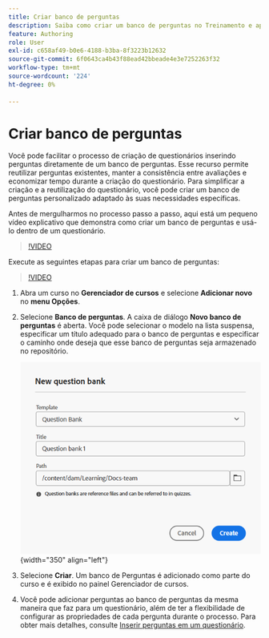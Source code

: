 ```yaml
---
title: Criar banco de perguntas
description: Saiba como criar um banco de perguntas no Treinamento e aprendizado do produto
feature: Authoring
role: User
exl-id: c658af49-b0e6-4188-b3ba-8f3223b12632
source-git-commit: 6f0643ca4b43f88ead42bbeade4e3e7252263f32
workflow-type: tm+mt
source-wordcount: '224'
ht-degree: 0%

---
```


# Criar banco de perguntas

Você pode facilitar o processo de criação de questionários inserindo perguntas diretamente de um banco de perguntas. Esse recurso permite reutilizar perguntas existentes, manter a consistência entre avaliações e economizar tempo durante a criação do questionário.
Para simplificar a criação e a reutilização do questionário, você pode criar um banco de perguntas personalizado adaptado às suas necessidades específicas.

Antes de mergulharmos no processo passo a passo, aqui está um pequeno vídeo explicativo que demonstra como criar um banco de perguntas e usá-lo dentro de um questionário.

>[!VIDEO](https://video.tv.adobe.com/v/3475212/learning-content-aem-guides)

Execute as seguintes etapas para criar um banco de perguntas:

>[!VIDEO](https://video.tv.adobe.com/v/3469321)

1. Abra um curso no **Gerenciador de cursos** e selecione **Adicionar novo** no **menu Opções**.
1. Selecione **Banco de perguntas**.
A caixa de diálogo **Novo banco de perguntas** é aberta. Você pode selecionar o modelo na lista suspensa, especificar um título adequado para o banco de perguntas e especificar o caminho onde deseja que esse banco de perguntas seja armazenado no repositório.

   ![](assets/question-bank-create.png){width="350" align="left"}

1. Selecione **Criar**.
Um banco de Perguntas é adicionado como parte do curso e é exibido no painel Gerenciador de cursos.
1. Você pode adicionar perguntas ao banco de perguntas da mesma maneira que faz para um questionário, além de ter a flexibilidade de configurar as propriedades de cada pergunta durante o processo. Para obter mais detalhes, consulte [Inserir perguntas em um questionário](./quiz-insert-questions.md).
